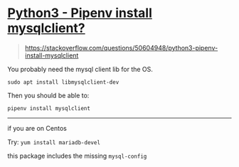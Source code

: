 # [Python3 - Pipenv install mysqlclient?](https://stackoverflow.com/questions/50604948/python3-pipenv-install-mysqlclient)
> https://stackoverflow.com/questions/50604948/python3-pipenv-install-mysqlclient


You probably need the mysql client lib for the OS.

```
sudo apt install libmysqlclient-dev
```

Then you should be able to:

```
pipenv install mysqlclient
```

---

if you are on Centos

Try: `yum install mariadb-devel`

this package includes the missing `mysql-config`
